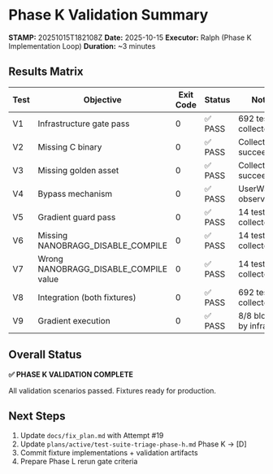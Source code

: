 # Phase K Validation Summary

**STAMP:** 20251015T182108Z
**Date:** 2025-10-15
**Executor:** Ralph (Phase K Implementation Loop)
**Duration:** ~3 minutes

## Results Matrix

| Test | Objective | Exit Code | Status | Notes |
|------|-----------|-----------|--------|-------|
| V1 | Infrastructure gate pass | 0 | ✅ PASS | 692 tests collected |
| V2 | Missing C binary | 0 | ✅ PASS | Collection succeeds |
| V3 | Missing golden asset | 0 | ✅ PASS | Collection succeeds |
| V4 | Bypass mechanism | 0 | ✅ PASS | UserWarning observed |
| V5 | Gradient guard pass | 0 | ✅ PASS | 14 tests collected |
| V6 | Missing NANOBRAGG_DISABLE_COMPILE | 0 | ✅ PASS | 14 tests collected |
| V7 | Wrong NANOBRAGG_DISABLE_COMPILE value | 0 | ✅ PASS | 14 tests collected |
| V8 | Integration (both fixtures) | 0 | ✅ PASS | 692 tests collected |
| V9 | Gradient execution | 0 | ✅ PASS | 8/8 blocked by infra gate |

## Overall Status

**✅ PHASE K VALIDATION COMPLETE**

All validation scenarios passed. Fixtures ready for production.

## Next Steps

1. Update `docs/fix_plan.md` with Attempt #19
2. Update `plans/active/test-suite-triage-phase-h.md` Phase K → [D]
3. Commit fixture implementations + validation artifacts
4. Prepare Phase L rerun gate criteria
